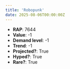 ```yaml
---
title: 'Robopunk'
date: 2025-08-06T00:00:00Z
---
```

- **RAP**: 7644
- **Value**: -1
- **Demand level**: -1
- **Trend**: -1
- **Projected?**: True
- **Hyped?**: True
- **Rare?**: True
